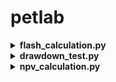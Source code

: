 # petlab


<details><summary> <b> flash_calculation.py </b> </summary>

Calculate liquid and gas composition (flash calculation) given fluid composition, pressure and temperature condition. (Now it works only on field unit)

Run flash_calculation.py with the following command:

```python flash_calculation.py /path/to/fluid_dataset.json/ /path/to/result.csv/```

Sample data set is given under the json_files folder. Run the sample data as follows:

``` python flash_calculation.py ./json_files/flash_calculation/pvt_dataset_2.json ./results/pvt_dataset_2_result.csv ```

The .JSON file must include the following:
``` 
  "PressureK" : Convergence pressure (psi) 
  "Pressure" : Pressure condition for flash calculation (psi)
  "Temperature" : Temperature condition for flash calculation (Rankine)
  "A0" : A0 variable
  "fv" : Initial condition for fv
  "max_iter" : Maximum number of iteration to get fv
  "Component" : {
    "<Component Name 1>" : {
      "Mole_Fraction" : total component fraction
      "Critical_Pressure" : critical pressure of the component (psia)
      "Critical_Temperature" : critical temperature of the component (psia) 
      "Accentric_Factor" : accentric factor of the component
      }
    }
```

</details>

<details><summary> <b> drawdown_test.py </b> </summary>

Calculate the permeability of a reservoir given a data set of drawdown test (pressure and time). (Now it works only on SI unit)

Run drawdown_test.py with the following command:

```python flash_calculation.py /path/to/drawdown_dataset.json/ /path/to/result.csv/```

Sample data set is given under the json_files folder. Run the sample data as follows:

``` python flash_calculation.py ./json_files/dradown_test/dd_dataset_1.json ./results/dd_dataset_1_result.csv ```

The .JSON file must include the following:
``` 
  "Rate" : constant fluid production rate (m3/s)
  "Viscosity" : fluid viscosity (Pa s)
  "Porosity" : Average reservoir porosity (fraction)
  "Initial_Pressure" : Initial pressure condition (Pa)
  "Well_Radius" : Radius of the production well (m)
  "Reservoir_Height" : Average height radius of the reservoir (h)
  "Total_Compressibility" : Average total compressibility (1/Pa) 
  "Pressure_Data" : List of well pressure data (Pa)
  "Time_Data" : List of the corresponding time data (s)
```
</details>


<details><summary> <b> npv_calculation.py </b> </summary>

NPV Calculation given production data, field development plan, and business expenditure parameters.  

Run npv_calculation.py with the following command:

```python npv_calculation.py /path/to/npv_dataset.json/ /path/to/result.csv/```

Sample data set is given under the json_files folder. Run the sample data as follows:

``` python npv_calculation.py ./json_files/npv_calculation/npv_calculation_dataset_1.json ./results/npv.csv ```

The .JSON file must include the following:
``` 
  "Years" : Number of years from where the first expenditure is made until the end of the analysis (Years)
  "Uptime" : The fraction of productive days in a year (fraction)
  "CAPEX" : {
    "Start_year" : The first year CAPEX is spent. Must be between 1 - Years
    "Fraction" : The list of how much fraction of CAPEX is being paid per year. e.g. [0.4, 0.6] represents spending 0.4 fraction of CAPEX in the first year and 0.6 fraction of CAPEX in the second year.
    "Amount" : The total amount of CAPEX (USD)
  }
 "OPEX" : {
  "Start_year : The first year OPEX is spent. Must be between 1 - Years
  "Amount" : Amount of OPEX spent per year (USD)
  }
 "DRILLEX" : {
   "Start_year" : The first year DRILLEX is spent (First well is drilled). Must be between 1 - Years
   "Excalation" : Exponential rate for the DRILLEX per year (fraction/Year)
   "Amount" : Base price for a well (USD/well)
   "Wells" : A list of numbers of well drilled per year e.g. [3, 5, 6, 6] represents drilling 3 wells in the first year, followed by 5 wells in the second year, followed by 6 wells in the third and fourth year.
 "Discount_rate" Discount rate (fraction) 
 "Oil_price" : Average oil price throughout the field development (USD/stb)
 "FOPT" : {
  "Start_year" : The first year oil is produced,
  "Data" : Numpy file of 1D production data, with each element represents total production per year
```
</details>
